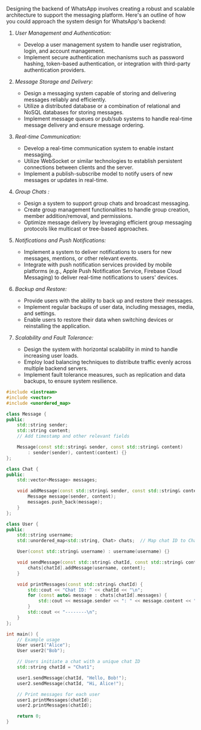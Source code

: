 Designing the backend of WhatsApp involves creating a robust and scalable architecture to support the messaging platform. Here's an outline of how you could approach the system design for WhatsApp's backend:

1. *User Management and Authentication:*
   - Develop a user management system to handle user registration, login, and account management.
   - Implement secure authentication mechanisms such as password hashing, token-based authentication, or integration with third-party authentication providers.

2. *Message Storage and Delivery:*
   - Design a messaging system capable of storing and delivering messages reliably and efficiently.
   - Utilize a distributed database or a combination of relational and NoSQL databases for storing messages.
   - Implement message queues or pub/sub systems to handle real-time message delivery and ensure message ordering.


3. *Real-time Communication:*
   - Develop a real-time communication system to enable instant messaging.
   - Utilize WebSocket or similar technologies to establish persistent connections between clients and the server.
   - Implement a publish-subscribe model to notify users of new messages or updates in real-time.

4. *Group Chats :*
   - Design a system to support group chats and broadcast messaging.
   - Create group management functionalities to handle group creation, member addition/removal, and permissions.
   - Optimize message delivery by leveraging efficient group messaging protocols like multicast or tree-based approaches.


5. *Notifications and Push Notifications:*
   - Implement a system to deliver notifications to users for new messages, mentions, or other relevant events.
   - Integrate with push notification services provided by mobile platforms (e.g., Apple Push Notification Service, Firebase Cloud Messaging) to deliver real-time notifications to users' devices.



6. *Backup and Restore:*
   - Provide users with the ability to back up and restore their messages.
   - Implement regular backups of user data, including messages, media, and settings.
   - Enable users to restore their data when switching devices or reinstalling the application.

7. *Scalability and Fault Tolerance:*
    - Design the system with horizontal scalability in mind to handle increasing user loads.
    - Employ load balancing techniques to distribute traffic evenly across multiple backend servers.
    - Implement fault tolerance measures, such as replication and data backups, to ensure system resilience.



```cpp
#include <iostream>
#include <vector>
#include <unordered_map>

class Message {
public:
    std::string sender;
    std::string content;
    // Add timestamp and other relevant fields

    Message(const std::string& sender, const std::string& content)
        : sender(sender), content(content) {}
};

class Chat {
public:
    std::vector<Message> messages;

    void addMessage(const std::string& sender, const std::string& content) {
        Message message(sender, content);
        messages.push_back(message);
    }
};

class User {
public:
    std::string username;
    std::unordered_map<std::string, Chat> chats;  // Map chat ID to Chat object

    User(const std::string& username) : username(username) {}

    void sendMessage(const std::string& chatId, const std::string& content) {
        chats[chatId].addMessage(username, content);
    }

    void printMessages(const std::string& chatId) {
        std::cout << "Chat ID: " << chatId << "\n";
        for (const auto& message : chats[chatId].messages) {
            std::cout << message.sender << ": " << message.content << "\n";
        }
        std::cout << "--------\n";
    }
};

int main() {
    // Example usage
    User user1("Alice");
    User user2("Bob");

    // Users initiate a chat with a unique chat ID
    std::string chatId = "Chat1";

    user1.sendMessage(chatId, "Hello, Bob!");
    user2.sendMessage(chatId, "Hi, Alice!");

    // Print messages for each user
    user1.printMessages(chatId);
    user2.printMessages(chatId);

    return 0;
}
